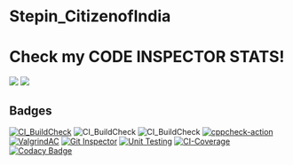 # Stepin_CitizenofIndia

<h1>Check my CODE INSPECTOR STATS! </h1>
<a>
<img src="https://www.code-inspector.com/project/27805/score/svg" />
<img src="https://www.code-inspector.com/project/27805/status/svg" />
</a>



## Badges
[![CI_BuildCheck](https://github.com/manojhunasimarad/Stepin_electorate/actions/workflows/main.yml/badge.svg)](https://github.com/manojhunasimarad/Stepin_electorate/actions/workflows/main.yml)
![CI_BuildCheck](https://www.code-inspector.com/project/27992/score/svg)
![CI_BuildCheck](https://www.code-inspector.com/project/27992/status/svg)
[![cppcheck-action](https://github.com/manojhunasimarad/Stepin_electorate/actions/workflows/c-cpp.yml/badge.svg)](https://github.com/manojhunasimarad/Stepin_electorate/actions/workflows/c-cpp.yml)
[![ValgrindAC](https://github.com/manojhunasimarad/Stepin_electorate/actions/workflows/valgrind.yml/badge.svg)](https://github.com/manojhunasimarad/Stepin_electorate/actions/workflows/valgrind.yml)
[![Git Inspector](https://github.com/manojhunasimarad/Stepin_electorate/actions/workflows/gitinspector.yml/badge.svg)](https://github.com/manojhunasimarad/Stepin_electorate/actions/workflows/gitinspector.yml)
[![Unit Testing](https://github.com/manojhunasimarad/Stepin_electorate/actions/workflows/unit-test.yml/badge.svg)](https://github.com/manojhunasimarad/Stepin_electorate/actions/workflows/unit-test.yml)
[![CI-Coverage](https://github.com/manojhunasimarad/Stepin_electorate/actions/workflows/gcov.yml/badge.svg)](https://github.com/manojhunasimarad/Stepin_electorate/actions/workflows/gcov.yml)
[![Codacy Badge](https://app.codacy.com/project/badge/Grade/6ae40122442c4ce0b5f06b66b9b0fc98)](https://www.codacy.com/gh/manojhunasimarad/Stepin_electorate/dashboard?utm_source=github.com&amp;utm_medium=referral&amp;utm_content=manojhunasimarad/Stepin_electorate&amp;utm_campaign=Badge_Grade)
